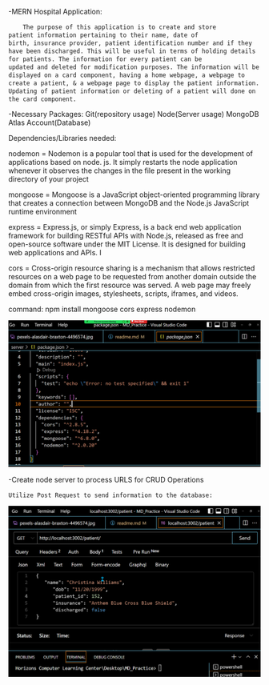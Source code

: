-MERN Hospital Application: 

        The purpose of this application is to create and store 
    patient information pertaining to their name, date of 
    birth, insurance provider, patient identification number and if they have been discharged. This will be useful in terms of holding details for patients. The information for every patient can be 
    updated and deleted for modification purposes. The information will be displayed on a card component, having a home webpage, a webpage to create a patient, & a webpage page to display the patient information. Updating of patient information or deleting of a patient will done on the card component. 




-Necessary Packages:
    Git(repository usage)
    Node(Server usage)
    MongoDB Atlas Account(Database)



Dependencies/Libraries needed:
   
  
nodemon = Nodemon is a popular tool that is used for the development of applications based on node. js. It simply restarts the node application whenever it observes the changes in the file present in the working directory of your project

mongoose = Mongoose is a JavaScript object-oriented programming library that creates a connection between MongoDB and the Node.js JavaScript runtime environment

express = Express.js, or simply Express, is a back end web application framework for building RESTful APIs with Node.js, released as free and open-source software under the MIT License. It is designed for building web applications and APIs. I

cors = Cross-origin resource sharing is a mechanism that allows restricted resources on a web page to be requested from another domain outside the domain from which the first resource was served. A web page may freely embed cross-origin images, stylesheets, scripts, iframes, and videos. 

command: npm install mongoose cors express nodemon

![Installation of Backend Dependencies](Screenshot%20(76).png)






-Create node server to process URLS for CRUD Operations

    Utilize Post Request to send information to the database: 

![Testing of Post Request](Screenshot%20(78).png)











